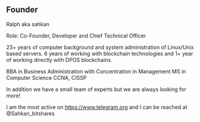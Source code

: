 ## Founder

Ralph aka sahkan

Role: Co-Founder, Developer and Chief Technical Officer

23+ years of computer background and system administration of Linux/Unix based servers. 6 years of working with blockchain
technologies and 1+ year of working directly with DPOS blockchains.

BBA in Business Administration with Concentration in Management
MS in Computer Science
CCNA, CISSP

In addition we have a small team of experts but we are always looking for more!

I am the most active on https://www.telegram.org and I can be reached at @Sahkan_bitshares
